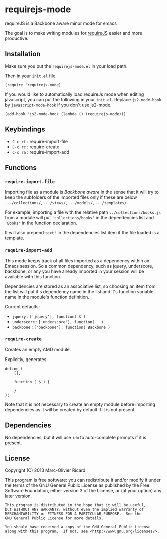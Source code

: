 requirejs-mode
==============

requireJS is a Backbone aware minor mode for emacs

The goal is to make writing modules for [requireJS](http://requirejs.org) easier and more
productive.

## Installation

Make sure you put the `requirejs-mode.el` in your load path.


Then in your `init.el` file.

```
(require 'requirejs-mode)
```

If you would like to automatically load requireJs mode when editing javascript, you can put the
following in your `init.el`. Replace `js2-mode-hook` by `javascript-mode-hook` if you don't use
js2-mode.

```
(add-hook 'js2-mode-hook (lambda () (requirejs-mode)))
```

## Keybindings

* `C-c rf` : require-import-file
* `C-c rc` : require-create
* `C-c ra` : require-import-add

## Functions

### `require-import-file`

Importing file as a module is *Backbone aware* in the sense that it will try to keep the
subfolders of the imported files only if these are below `.../collections/`, `.../views/`,
`.../models/`, `.../templates/`.

For example, importing a file with the relative path `../collections/books.js` from a module
will put `'collections/books'` in the dependencies list and `'Books'` in the function declaration.

It will also prepend `text!` in the dependencies list item if the file loaded is a template.

### `require-import-add`

This mode keeps track of all files imported as a dependency within an Emacs session. So
a common dependency, such as jquery, underscore, backbone, or any you have already 
imported in your session will be available with this function.

Dependencies are stored as an associative list, so choosing an item from the list will
put it's dependency name in the list and it's function variable name in the module's
function definition.

Current defaults:

* `jquery` : `['jquery'], function( $ )`
* `underscore` : `['underscore'], function( _ )`
* `backbone` : `['backbone'], function( Backbone )`

### `require-create`

Creates an empty AMD module.

Explicitly, generates:

```
define (
    [],
    
    function ( $ ) {
        
    }
);
```

Note that it is not necessary to create an empty module before importing dependencies
as it will be created by default if it is not present.

## Dependencies

No dependencies, but it will use `ido` to auto-complete prompts if it is present.


## License
Copyright (C) 2013 Marc-Olivier Ricard

This program is free software: you can redistribute it and/or modify
    it under the terms of the GNU General Public License as published by
    the Free Software Foundation, either version 3 of the License, or
    (at your option) any later version.

    This program is distributed in the hope that it will be useful,
    but WITHOUT ANY WARRANTY; without even the implied warranty of
    MERCHANTABILITY or FITNESS FOR A PARTICULAR PURPOSE.  See the
    GNU General Public License for more details.

    You should have received a copy of the GNU General Public License
    along with this program.  If not, see <http://www.gnu.org/licenses/>.
